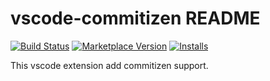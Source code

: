 # vscode-commitizen README

[![Build Status](https://travis-ci.org/KnisterPeter/vscode-commitizen.svg?branch=master)](https://travis-ci.org/KnisterPeter/vscode-commitizen)
[![Marketplace Version](http://vsmarketplacebadge.apphb.com/version/knisterpeter.vscode-commitizen.svg)](https://marketplace.visualstudio.com/items?itemName=KnisterPeter.vscode-commitizen)
[![Installs](http://vsmarketplacebadge.apphb.com/installs/knisterpeter.vscode-commitizen.svg)](https://marketplace.visualstudio.com/items?itemName=KnisterPeter.vscode-commitizen)

This vscode extension add commitizen support.
